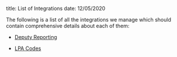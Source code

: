 title: List of Integrations
date: 12/05/2020

The following is a list of all the integrations we manage which should 
contain comprehensive details about each of them:

* [Deputy Reporting]({filename}integrations/deputy_reporting/main.md)

* [LPA Codes]({filename}integrations/lpa_codes/main.md)
